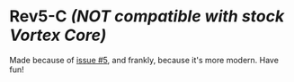 # Rev5-C ***(NOT compatible with stock Vortex Core)***

Made because of [issue #5](https://github.com/evyd13/atom47/issues/5), and frankly, because it's more modern. Have fun!
